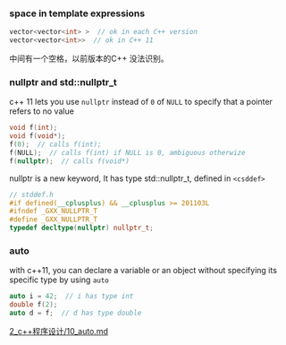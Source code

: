

### space in template expressions

```cpp
vector<vector<int> >  // ok in each C++ version
vector<vector<int>>  // ok in C++ 11
```

中间有一个空格，以前版本的C++ 没法识别。


### nullptr and std::nullptr_t

c++ 11 lets you use `nullptr` instead of `0` of `NULL`  to specify that a pointer refers to no value


```cpp
void f(int);
void f(void*);
f(0);  // calls f(int);
f(NULL);  // calls f(int) if NULL is 0, ambiguous otherwize
f(nullptr);  // calls f(void*)
```

nullptr is a new keyword, It has type std::nullptr_t, defined in `<csddef>`

```cpp
// stddef.h
#if defined(__cplusplus) && __cplusplus >= 201103L
#ifndef _GXX_NULLPTR_T
#define _GXX_NULLPTR_T
typedef decltype(nullptr) nullptr_t;
```


### auto

with c++11, you can declare a variable or an object without specifying its specific type by using `auto`

```cpp
auto i = 42;  // i has type int
double f(2);
auto d = f;  // d has type double
```

<a href="../../02_c++程序设计/10_auto">2_c++程序设计/10_auto.md</a>

